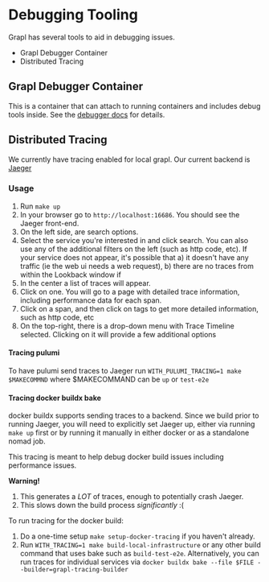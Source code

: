 # Debugging Tooling

Grapl has several tools to aid in debugging issues.

- Grapl Debugger Container
- Distributed Tracing

## Grapl Debugger Container

This is a container that can attach to running containers and includes debug
tools inside. See the
[debugger docs](https://github.com/grapl-security/grapl/blob/main/debugger/README.md)
for details.

## Distributed Tracing

We currently have tracing enabled for local grapl. Our current backend is
[Jaeger](https://www.jaegertracing.io/)

### Usage

1. Run `make up`
2. In your browser go to `http://localhost:16686`. You should see the Jaeger
   front-end.
3. On the left side, are search options.
4. Select the service you're interested in and click search. You can also use
   any of the additional filters on the left (such as http code, etc). If your
   service does not appear, it's possible that a) it doesn't have any traffic
   (ie the web ui needs a web request), b) there are no traces from within the
   Lookback window if
5. In the center a list of traces will appear.
6. Click on one. You will go to a page with detailed trace information,
   including performance data for each span.
7. Click on a span, and then click on tags to get more detailed information,
   such as http code, etc
8. On the top-right, there is a drop-down menu with Trace Timeline selected.
   Clicking on it will provide a few additional options

#### Tracing pulumi

To have pulumi send traces to Jaeger run
`WITH_PULUMI_TRACING=1 make $MAKECOMMND` where $MAKECOMMAND can be `up` or
`test-e2e`

#### Tracing docker buildx bake

docker buildx supports sending traces to a backend. Since we build prior to
running Jaeger, you will need to explicitly set Jaeger up, either via running
`make up` first or by running it manually in either docker or as a standalone
nomad job.

This tracing is meant to help debug docker build issues including performance
issues.

**Warning!**

1. This generates a _LOT_ of traces, enough to potentially crash Jaeger.
2. This slows down the build process _significantly_ :(

To run tracing for the docker build:

1. Do a one-time setup `make setup-docker-tracing` if you haven't already.
2. Run `WITH_TRACING=1 make build-local-infrastructure` or any other build
   command that uses bake such as `build-test-e2e`. Alternatively, you can run
   traces for individual services via
   `docker buildx bake --file $FILE --builder=grapl-tracing-builder`

